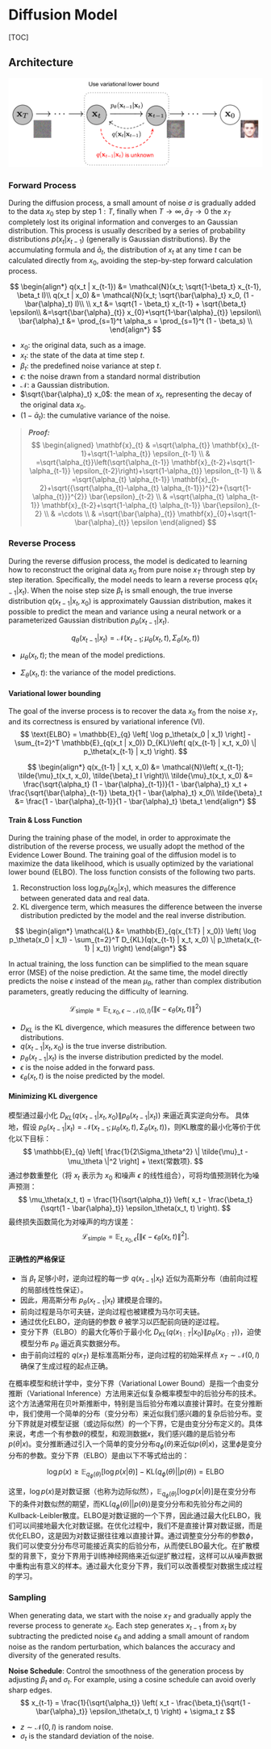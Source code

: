 # Diffusion Model

[TOC]

## Architecture

![img](./assets/DDPM.png)

### Forward Process

During the diffusion process, a small amount of noise $\sigma$ is gradually added to the data $x_0$ step by step $1:T$, finally when $T \to \infty, \bar a_T \to 0$ the $x_T$ completely lost its original information and converges to an Gaussian distribution. This process is usually described by a series of probability distributions $p(x_{t}|x_{t - 1})$ (generally is Gaussian distributions). By the accumulating formula and $\bar a_t$, the distribution of $x_t$ at any time $t$ can be calculated directly from $x_0$, avoiding the step-by-step forward calculation process.

$$
\begin{align*}
q(x_t | x_{t-1}) &= \mathcal{N}(x_t; \sqrt{1-\beta_t} x_{t-1}, \beta_t I)\\
q(x_t | x_0) &= \mathcal{N}(x_t; \sqrt{\bar{\alpha}_t} x_0, (1 - \bar{\alpha}_t) I)\\
\\
x_t &= \sqrt{1 - \beta_t} x_{t-1} + \sqrt{\beta_t} \epsilon\\
&=\sqrt{\bar{\alpha}_{t}} x_{0}+\sqrt{1-\bar{\alpha}_{t}} \epsilon\\
\bar{\alpha}_t &= \prod_{s=1}^t \alpha_s = \prod_{s=1}^t (1 - \beta_s) \\
\end{align*}
$$

- $x_0$: the original data, such as a image.
- $x_t$: the state of the data at time step $t$.
- $\beta_t$: the predefined noise variance at step $t$.
- $\epsilon$: the noise drawn from a standard normal distribution
- $\mathcal{N}$: a Gaussian distribution.
- $\sqrt{\bar{\alpha}_t} x_0$: the mean of $x_t$, representing the decay of the original data $x_0$.
- $(1 - \bar{\alpha}_t)$: the cumulative variance of the noise.

> ***Proof:***
> $$
> \begin{aligned}
> \mathbf{x}_{t} & =\sqrt{\alpha_{t}} \mathbf{x}_{t-1}+\sqrt{1-\alpha_{t}} \epsilon_{t-1} \\
> & =\sqrt{\alpha_{t}}\left(\sqrt{\alpha_{t-1}} \mathbf{x}_{t-2}+\sqrt{1-\alpha_{t-1}} \epsilon_{t-2}\right)+\sqrt{1-\alpha_{t}} \epsilon_{t-1} \\
> & =\sqrt{\alpha_{t} \alpha_{t-1}} \mathbf{x}_{t-2}+\sqrt{{\sqrt{\alpha_{t}-\alpha_{t} \alpha_{t-1}}}^{2}+{\sqrt{1-\alpha_{t}}}^{2}} \bar{\epsilon}_{t-2} \\
> & =\sqrt{\alpha_{t} \alpha_{t-1}} \mathbf{x}_{t-2}+\sqrt{1-\alpha_{t} \alpha_{t-1}} \bar{\epsilon}_{t-2} \\
> & =\cdots \\
> & =\sqrt{\bar{\alpha}_{t}} \mathbf{x}_{0}+\sqrt{1-\bar{\alpha}_{t}} \epsilon
> \end{aligned}
> $$


### Reverse Process

During the reverse diffusion process, the model is dedicated to learning how to reconstruct the original data $x_0$ from pure noise $x_T$ through step by step iteration. Specifically, the model needs to learn a reverse process $q(x_{t - 1}|x_t)$. When the noise step size $\beta_t$ is small enough, the true inverse distribution $q(x_{t-1} | x_t, x_0)$ is approximately Gaussian distribution, makes it possible to predict the mean and variance using a neural network or a parameterized Gaussian distribution $p_\theta(x_{t-1} | x_t)$.

$$
q_\theta(x_{t-1}|x_t) = \mathcal{N}(x_{t-1}; \mu_\theta(x_t, t), \Sigma_\theta(x_t, t))
$$

- $\mu_\theta(x_t, t)$; the mean of the model predictions.

- $\Sigma_\theta(x_t, t)$: the variance of the model predictions.

#### Variational lower bounding

The goal of the inverse process is to recover the data $x_0$ from the noise $x_T$, and its correctness is ensured by variational inference (VI). 
$$
\text{ELBO} = \mathbb{E}_{q} \left[ \log p_\theta(x_0 | x_1) \right] - \sum_{t=2}^T \mathbb{E}_{q(x_t | x_0)} D_{KL}\left( q(x_{t-1} | x_t, x_0) \| p_\theta(x_{t-1} | x_t) \right).
$$

$$
\begin{align*}
q(x_{t-1} | x_t, x_0) &= \mathcal{N}\left( x_{t-1}; \tilde{\mu}_t(x_t, x_0), \tilde{\beta}_t I \right)\\
\tilde{\mu}_t(x_t, x_0) &= \frac{\sqrt{\alpha_t} (1 - \bar{\alpha}_{t-1})}{1 - \bar{\alpha}_t} x_t + \frac{\sqrt{\bar{\alpha}_{t-1}} \beta_t}{1 - \bar{\alpha}_t} x_0\\
\tilde{\beta}_t &= \frac{1 - \bar{\alpha}_{t-1}}{1 - \bar{\alpha}_t} \beta_t
\end{align*}
$$



#### Train & Loss Function

During the training phase of the model, in order to approximate the distribution of the reverse process, we usually adopt the method of the Evidence Lower Bound. The training goal of the diffusion model is to maximize the data likelihood, which is usually optimized by the variational lower bound (ELBO). The loss function consists of the following two parts.

1. Reconstruction loss $\log p_\theta(x_0 | x_1)$, which measures the difference between generated data and real data.
2. KL divergence term, which measures the difference between the inverse distribution predicted by the model and the real inverse distribution.

$$
\begin{align*}
\mathcal{L} &= \mathbb{E}_{q(x_{1:T} | x_0)} \left( \log p_\theta(x_0 | x_1) - \sum_{t=2}^T D_{KL}(q(x_{t-1} | x_t, x_0) \| p_\theta(x_{t-1} | x_t)) \right)
\end{align*}
$$

In actual training, the loss function can be simplified to the mean square error (MSE) of the noise prediction. At the same time, the model directly predicts the noise $\epsilon$ instead of the mean $\mu_\theta$, rather than complex distribution parameters, greatly reducing the difficulty of learning.

$$
\mathcal{L}_{\text{simple}} = \mathbb{E}_{t, x_0, \epsilon\sim \mathcal{N}(0,I)} \left( \| \epsilon - \epsilon_\theta(x_t, t) \|^2 \right)
$$

- $D_{KL}$ is the KL divergence, which measures the difference between two distributions.
- $q(x_{t-1} | x_t, x_0)$ is the true inverse distribution.
- $p_\theta(x_{t-1} | x_t)$ is the inverse distribution predicted by the model.
- $\epsilon$ is the noise added in the forward pass.
- $\epsilon_\theta(x_t, t)$ is the noise predicted by the model.

#### Minimizing KL divergence

模型通过最小化 $D_{KL}(q(x_{t-1} | x_t, x_0) \| p_\theta(x_{t-1} | x_t))$ 来逼近真实逆向分布。  具体地，假设 $p_\theta(x_{t-1} | x_t) = \mathcal{N}(x_{t-1}; \mu_\theta(x_t, t), \Sigma_\theta(x_t, t))$，则KL散度的最小化等价于优化以下目标：
$$
\mathbb{E}_{q} \left[ \frac{1}{2\Sigma_\theta^2} \| \tilde{\mu}_t - \mu_\theta \|^2 \right] + \text{常数项}.
$$
通过参数重整化（将 $x_t$ 表示为 $x_0$ 和噪声 $\epsilon$ 的线性组合），可将均值预测转化为噪声预测：
$$
\mu_\theta(x_t, t) = \frac{1}{\sqrt{\alpha_t}} \left( x_t - \frac{\beta_t}{\sqrt{1 - \bar{\alpha}_t}} \epsilon_\theta(x_t, t) \right).
$$
最终损失函数简化为对噪声的均方误差：
$$
\mathcal{L}_{\text{simple}} = \mathbb{E}_{t, x_0, \epsilon} \left[ \| \epsilon - \epsilon_\theta(x_t, t) \|^2 \right].
$$

#### 正确性的严格保证

- 当 $\beta_t$ 足够小时，逆向过程的每一步 $q(x_{t-1} | x_t)$ 近似为高斯分布（由前向过程的局部线性性保证）。  
- 因此，用高斯分布 $p_\theta(x_{t-1} | x_t)$ 建模是合理的。
- 前向过程是马尔可夫链，逆向过程也被建模为马尔可夫链。  
- 通过优化ELBO，逆向链的参数 $\theta$ 被学习以匹配前向链的逆过程。
- 变分下界（ELBO）的最大化等价于最小化 $D_{KL}(q(x_{1:T}|x_0) \| p_\theta(x_{0:T}))$，迫使模型分布 $p_\theta$ 逼近真实数据分布。  
- 由于前向过程的 $q(x_T)$ 是标准高斯分布，逆向过程的初始采样点 $x_T \sim \mathcal{N}(0, I)$ 确保了生成过程的起点正确。

在概率模型和统计学中，变分下界（Variational Lower Bound）是指一个由变分推断（Variational Inference）方法用来近似复杂概率模型中的后验分布的技术。这个方法通常用在贝叶斯推断中，特别是当后验分布难以直接计算时。在变分推断中，我们使用一个简单的分布（变分分布）来近似我们感兴趣的复杂后验分布。变分下界就是对模型证据（或边际似然）的一个下界，它是由变分分布定义的。具体来说，考虑一个有参数$\theta$的模型，和观测数据$x$，我们感兴趣的是后验分布$p(\theta|x)$。变分推断通过引入一个简单的变分分布$q_\phi(\theta)$来近似$p(\theta|x)$，这里$\phi$是变分分布的参数。变分下界（ELBO）是由以下不等式给出的：

$$
\log p(x) \geq \mathbb{E}_{q_\phi(\theta)}[\log p(x|\theta)] - \text{KL}(q_\phi(\theta) || p(\theta)) = \text{ELBO}
$$


这里，$\log p(x)$是对数证据（也称为边际似然），$\mathbb{E}_{q_\phi(\theta)}[\log p(x|\theta)]$是在变分分布下的条件对数似然的期望，而$\text{KL}(q_\phi(\theta) || p(\theta))$是变分分布和先验分布之间的Kullback-Leibler散度。ELBO是对数证据的一个下界，因此通过最大化ELBO，我们可以间接地最大化对数证据。在优化过程中，我们不是直接计算对数证据，而是优化ELBO，这是因为对数证据往往难以直接计算。通过调整变分分布的参数$\phi$，我们可以使变分分布尽可能接近真实的后验分布，从而使ELBO最大化。在扩散模型的背景下，变分下界用于训练神经网络来近似逆扩散过程，这样可以从噪声数据中重构出有意义的样本。通过最大化变分下界，我们可以改善模型对数据生成过程的学习。

### Sampling

When generating data, we start with the noise $x_T$ and gradually apply the reverse process to generate $x_0$. Each step generates $x_{t-1}$ from $x_t$ by subtracting the predicted noise $\epsilon_\theta$ and adding a small amount of random noise as the random perturbation, which balances the accuracy and diversity of the generated results.

**Noise Schedule**: Control the smoothness of the generation process by adjusting $\beta_t$ and $\sigma_t$. For example, using a cosine schedule can avoid overly sharp edges.
$$
x_{t-1} = \frac{1}{\sqrt{\alpha_t}} \left( x_t - \frac{\beta_t}{\sqrt{1 - \bar{\alpha}_t}} \epsilon_\theta(x_t, t) \right) + \sigma_t z
$$

- $z \sim \mathcal{N}(0, I)$ is random noise.
- $\sigma_t$ is the standard deviation of the noise.

